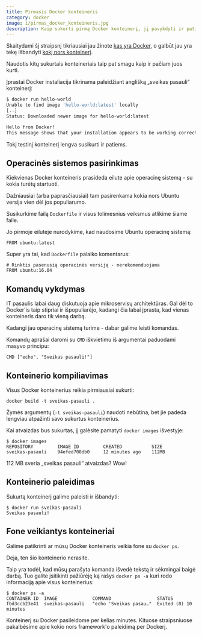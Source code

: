 ```yaml
---
title: Pirmasis Docker konteineris
category: docker
image: i/pirmas_docker_konteineris.jpg
description: Kaip sukurti pirmą Docker konteinerį, jį pavykdyti ir patikrinti jo statusą.
---
```


Skaitydami šį straipsnį tikriausiai jau žinote [kas yra Docker](/docker/kas-yra-docker), o galbūt jau yra tekę išbandyti [kokį nors konteinerį](/docker/docker-konteineriu-monitorinimas-su-cadvisor).

Naudotis kitų sukurtais konteineriais taip pat smagu kaip ir pačiam juos kurti.

Įprastai Docker instaliacija tikrinama paleidžiant anglišką „sveikas pasauli“ konteinerį:

```bash
$ docker run hello-world
Unable to find image 'hello-world:latest' locally
[..]
Status: Downloaded newer image for hello-world:latest

Hello from Docker!
This message shows that your installation appears to be working correctly.
```

Tokį testinį konteinerį lengva susikurti ir patiems.

## Operacinės sistemos pasirinkimas

Kiekvienas Docker konteineris prasideda eilute apie operacinę sistemą - su kokia turėtų startuoti.

Dažniausiai (arba paprasčiausiai) tam pasirenkama kokia nors Ubuntu versija vien dėl jos populiarumo.

Susikurkime failą `Dockerfile` ir visus tolimesnius veiksmus atlikime šiame faile.

Jo pirmoje eilutėje nurodykime, kad naudosime Ubuntu operacinę sistemą:

```
FROM ubuntu:latest
```

Super yra tai, kad `Dockerfile` palaiko komentarus:

```
# Rinktis pasenusią operacinės versiją - nerekomenduojama
FROM ubuntu:16.04
```

## Komandų vykdymas

IT pasaulis labai daug diskutuoja apie mikroservisų architektūras. Gal dėl to Docker'is taip stipriai ir išpopuliarėjo, kadangi čia labai įprasta, kad vienas konteineris daro tik vieną darbą.

Kadangi jau operacinę sistemą turime - dabar galime leisti komandas.

Komandų aprašai daromi su `CMD` iškvietimu iš argumentai paduodami masyvo principu:

```
CMD ["echo", "Sveikas pasauli!"]
```

## Konteinerio kompiliavimas

Visus Docker konteinerius reikia pirmiausiai sukurti:

```
docker build -t sveikas-pasauli .
```

Žymės argumentų (`-t sveikas-pasauli`) naudoti nebūtina, bet jie padeda lengviau atpažinti savo sukurtus konteinerius.

Kai atvaizdas bus sukurtas, jį galėsite pamatyti `docker images` išvestyje:

```
$ docker images
REPOSITORY         IMAGE ID         CREATED           SIZE
sveikas-pasauli    94efed708db0     12 minutes ago    112MB
```

112 MB sveria „sveikas pasauli“ atvaizdas? Wow!

## Konteinerio paleidimas

Sukurtą konteinerį galime paleisti ir išbandyti:

```
$ docker run sveikas-pasauli
Sveikas pasauli!
```

## Fone veikiantys konteineriai

Galime patikrinti ar mūsų Docker konteineris veikia fone su `docker ps`.

Deja, ten šio konteinerio nerasite.

Taip yra todėl, kad mūsų parašyta komanda išvedė tekstą ir sėkmingai baigė darbą. Tuo galite įsitikinti pažiūrėję ką rašys `docker ps -a` kuri rodo informaciją apie visus konteinerius:

```
$ docker ps -a
CONTAINER ID  IMAGE             COMMAND                 STATUS
fbd3ccb23e41  sveikas-pasauli   "echo 'Sveikas pasau…"  Exited (0) 10 minutes
```

Konteinerį su Docker pasileidome per kelias minutes. Kituose straipsniuose pakalbėsime apie kokio nors framework'o paleidimą per Dockerį.
